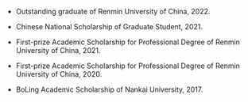 - Outstanding graduate of Renmin University of China, 2022.
  
- Chinese National Scholarship of Graduate Student, 2021.

- First-prize Academic Scholarship for Professional Degree of Renmin University of China, 2021.

- First-prize Academic Scholarship for Professional Degree of Renmin University of China, 2020.

- BoLing Academic Scholarship of Nankai University, 2017.



